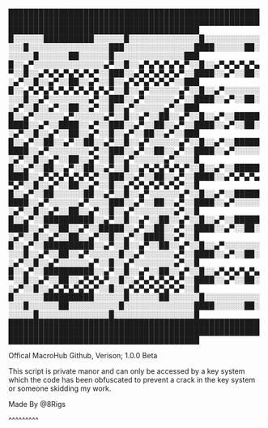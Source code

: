 ██████████████████████████████████████████████████████████████████████████████████████████████████████████████████████████████████████████
█░░░░░░██████████░░░░░░█░░░░░░░░░░░░░░█░░░░░░░░░░░░░░█░░░░░░░░░░░░░░░░███░░░░░░░░░░░░░░████░░░░░░██░░░░░░█░░░░░░██░░░░░░█░░░░░░░░░░░░░░███
█░░▄▀░░░░░░░░░░░░░░▄▀░░█░░▄▀▄▀▄▀▄▀▄▀░░█░░▄▀▄▀▄▀▄▀▄▀░░█░░▄▀▄▀▄▀▄▀▄▀▄▀░░███░░▄▀▄▀▄▀▄▀▄▀░░████░░▄▀░░██░░▄▀░░█░░▄▀░░██░░▄▀░░█░░▄▀▄▀▄▀▄▀▄▀░░███
█░░▄▀▄▀▄▀▄▀▄▀▄▀▄▀▄▀▄▀░░█░░▄▀░░░░░░▄▀░░█░░▄▀░░░░░░░░░░█░░▄▀░░░░░░░░▄▀░░███░░▄▀░░░░░░▄▀░░████░░▄▀░░██░░▄▀░░█░░▄▀░░██░░▄▀░░█░░▄▀░░░░░░▄▀░░███
█░░▄▀░░░░░░▄▀░░░░░░▄▀░░█░░▄▀░░██░░▄▀░░█░░▄▀░░█████████░░▄▀░░████░░▄▀░░███░░▄▀░░██░░▄▀░░████░░▄▀░░██░░▄▀░░█░░▄▀░░██░░▄▀░░█░░▄▀░░██░░▄▀░░███
█░░▄▀░░██░░▄▀░░██░░▄▀░░█░░▄▀░░░░░░▄▀░░█░░▄▀░░█████████░░▄▀░░░░░░░░▄▀░░███░░▄▀░░██░░▄▀░░████░░▄▀░░░░░░▄▀░░█░░▄▀░░██░░▄▀░░█░░▄▀░░░░░░▄▀░░░░█
█░░▄▀░░██░░▄▀░░██░░▄▀░░█░░▄▀▄▀▄▀▄▀▄▀░░█░░▄▀░░█████████░░▄▀▄▀▄▀▄▀▄▀▄▀░░███░░▄▀░░██░░▄▀░░████░░▄▀▄▀▄▀▄▀▄▀░░█░░▄▀░░██░░▄▀░░█░░▄▀▄▀▄▀▄▀▄▀▄▀░░█
█░░▄▀░░██░░░░░░██░░▄▀░░█░░▄▀░░░░░░▄▀░░█░░▄▀░░█████████░░▄▀░░░░░░▄▀░░░░███░░▄▀░░██░░▄▀░░████░░▄▀░░░░░░▄▀░░█░░▄▀░░██░░▄▀░░█░░▄▀░░░░░░░░▄▀░░█
█░░▄▀░░██████████░░▄▀░░█░░▄▀░░██░░▄▀░░█░░▄▀░░█████████░░▄▀░░██░░▄▀░░█████░░▄▀░░██░░▄▀░░████░░▄▀░░██░░▄▀░░█░░▄▀░░██░░▄▀░░█░░▄▀░░████░░▄▀░░█
█░░▄▀░░██████████░░▄▀░░█░░▄▀░░██░░▄▀░░█░░▄▀░░░░░░░░░░█░░▄▀░░██░░▄▀░░░░░░█░░▄▀░░░░░░▄▀░░████░░▄▀░░██░░▄▀░░█░░▄▀░░░░░░▄▀░░█░░▄▀░░░░░░░░▄▀░░█
█░░▄▀░░██████████░░▄▀░░█░░▄▀░░██░░▄▀░░█░░▄▀▄▀▄▀▄▀▄▀░░█░░▄▀░░██░░▄▀▄▀▄▀░░█░░▄▀▄▀▄▀▄▀▄▀░░████░░▄▀░░██░░▄▀░░█░░▄▀▄▀▄▀▄▀▄▀░░█░░▄▀▄▀▄▀▄▀▄▀▄▀░░█
█░░░░░░██████████░░░░░░█░░░░░░██░░░░░░█░░░░░░░░░░░░░░█░░░░░░██░░░░░░░░░░█░░░░░░░░░░░░░░████░░░░░░██░░░░░░█░░░░░░░░░░░░░░█░░░░░░░░░░░░░░░░█
██████████████████████████████████████████████████████████████████████████████████████████████████████████████████████████████████████████

Offical MacroHub Github, Verison; 1.0.0 Beta

This script is private manor and can only be accessed by a key system which the code has been obfuscated to prevent a crack in the key system or someone skidding my work. 

Made By @8Rigs

^^^^^^^^^
